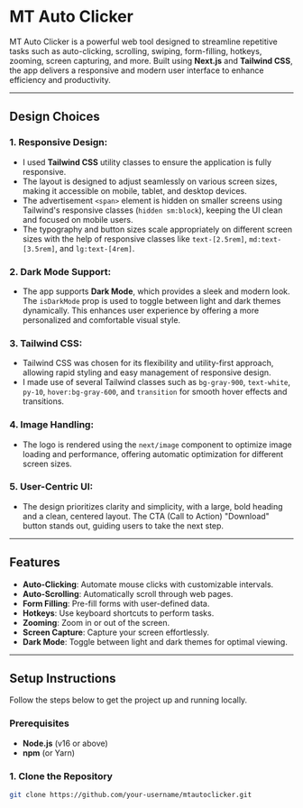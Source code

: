 # MT Auto Clicker

MT Auto Clicker is a powerful web tool designed to streamline repetitive tasks such as auto-clicking, scrolling, swiping, form-filling, hotkeys, zooming, screen capturing, and more. Built using **Next.js** and **Tailwind CSS**, the app delivers a responsive and modern user interface to enhance efficiency and productivity.

---

## Design Choices

### 1. **Responsive Design**:
   - I used **Tailwind CSS** utility classes to ensure the application is fully responsive. 
   - The layout is designed to adjust seamlessly on various screen sizes, making it accessible on mobile, tablet, and desktop devices.
   - The advertisement `<span>` element is hidden on smaller screens using Tailwind's responsive classes (`hidden sm:block`), keeping the UI clean and focused on mobile users.
   - The typography and button sizes scale appropriately on different screen sizes with the help of responsive classes like `text-[2.5rem]`, `md:text-[3.5rem]`, and `lg:text-[4rem]`.

### 2. **Dark Mode Support**:
   - The app supports **Dark Mode**, which provides a sleek and modern look. The `isDarkMode` prop is used to toggle between light and dark themes dynamically. This enhances user experience by offering a more personalized and comfortable visual style.

### 3. **Tailwind CSS**:
   - Tailwind CSS was chosen for its flexibility and utility-first approach, allowing rapid styling and easy management of responsive design.
   - I made use of several Tailwind classes such as `bg-gray-900`, `text-white`, `py-10`, `hover:bg-gray-600`, and `transition` for smooth hover effects and transitions.

### 4. **Image Handling**:
   - The logo is rendered using the `next/image` component to optimize image loading and performance, offering automatic optimization for different screen sizes.

### 5. **User-Centric UI**:
   - The design prioritizes clarity and simplicity, with a large, bold heading and a clean, centered layout. The CTA (Call to Action) "Download" button stands out, guiding users to take the next step.

---

## Features

- **Auto-Clicking**: Automate mouse clicks with customizable intervals.
- **Auto-Scrolling**: Automatically scroll through web pages.
- **Form Filling**: Pre-fill forms with user-defined data.
- **Hotkeys**: Use keyboard shortcuts to perform tasks.
- **Zooming**: Zoom in or out of the screen.
- **Screen Capture**: Capture your screen effortlessly.
- **Dark Mode**: Toggle between light and dark themes for optimal viewing.

---

## Setup Instructions

Follow the steps below to get the project up and running locally.

### Prerequisites

- **Node.js** (v16 or above)
- **npm** (or Yarn)

### 1. **Clone the Repository**

```bash
git clone https://github.com/your-username/mtautoclicker.git
